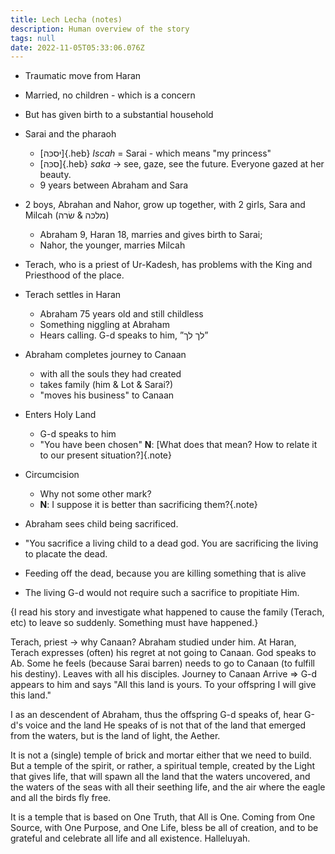 ```yaml
---
title: Lech Lecha (notes)
description: Human overview of the story
tags: null
date: 2022-11-05T05:33:06.076Z
---
```


- Traumatic move from Haran
- Married, no children - which is a concern
- But has given birth to a substantial household
- Sarai and the pharaoh
  - [יסכּה]{.heb} _Iscah_ = Sarai - which means "my princess"
  - [סכּה]{.heb} _saka_ -> see, gaze, see the future. Everyone gazed at her beauty.
  - 9 years between Abraham and Sara

- 2 boys, Abrahan and Nahor, grow up together, with 2 girls, Sara and Milcah (מלכּה & שׂרה)
  - Abraham 9, Haran 18, marries and gives birth to Sarai;
  - Nahor, the younger, marries Milcah

- Terach, who is a priest of Ur-Kadesh, has problems with the King and Priesthood of the place.

- Terach settles in Haran
  - Abraham 75 years old and still childless
  - Something niggling at Abraham
  - Hears calling. G-d speaks to him,
  ”לך לך”
- Abraham completes journey to Canaan
  - with all the souls they had created
  - takes family (him & Lot & Sarai?)
  - "moves his business" to Canaan

- Enters Holy Land
  - G-d speaks to him
  - "You have been chosen"
    **N**: [What does that mean? How to relate it to our present situation?]{.note}

- Circumcision
  - Why not some other mark?
  - **N**: I suppose it is better than sacrificing them?{.note}

- Abraham sees child being sacrificed.
- "You sacrifice a living child to a dead god. You are sacrificing the living to placate the dead.
- Feeding off the dead, because you are killing something that is alive
- The living G-d would not require such a sacrifice to propitiate Him.

{I read his story and investigate what happened to cause the family (Terach, etc) to leave so suddenly. Something must have happened.}

Terach, priest -> why Canaan?
Abraham studied under him.
At Haran, Terach expresses (often) his regret at not going to Canaan.
God speaks to Ab. Some he feels (because Sarai barren) needs to go to Canaan (to fulfill his destiny).
Leaves with all his disciples.
Journey to Canaan
Arrive => G-d appears to him and says "All this land is yours. To your offspring I will give this land."

I as an descendent of Abraham, thus the offspring G-d speaks of, hear G-d's voice and the land He speaks of is not that of the land that emerged from the waters, but is the land of light, the Aether.

It is not a (single) temple of brick and mortar either that we need to build. But a temple of the spirit, or rather, a spiritual temple, created by the Light that gives life, that will spawn all the land that the waters uncovered, and the waters of the seas with all their seething life, and the air where the eagle and all the birds fly free.

It is a temple that is based on One Truth, that All is One. Coming from One Source, with One Purpose, and One Life, bless be all of creation, and to be grateful and celebrate all life and all existence. Halleluyah.
